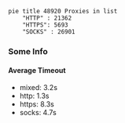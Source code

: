 
```mermaid
pie title 48920 Proxies in list
    "HTTP" : 21362
    "HTTPS": 5693
    "SOCKS" : 26901
```

### Some Info
#### Average Timeout

- mixed: 3.2s
- http: 1.3s
- https: 8.3s
- socks: 4.7s